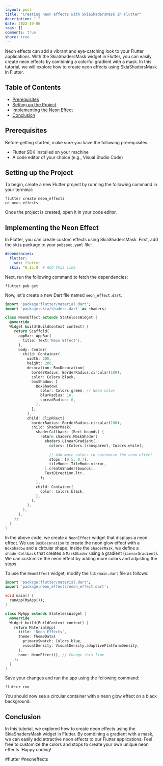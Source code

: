 ```yaml
---
layout: post
title: "Creating neon effects with SkiaShadersMask in Flutter"
description: " "
date: 2023-10-06
tags: []
comments: true
share: true
---
```


Neon effects can add a vibrant and eye-catching look to your Flutter applications. With the SkiaShadersMask widget in Flutter, you can easily create neon effects by combining a colorful gradient with a mask. In this tutorial, we will explore how to create neon effects using SkiaShadersMask in Flutter.

## Table of Contents
- [Prerequisites](#prerequisites)
- [Setting up the Project](#setting-up-the-project)
- [Implementing the Neon Effect](#implementing-the-neon-effect)
- [Conclusion](#conclusion)

## Prerequisites
Before getting started, make sure you have the following prerequisites:
- Flutter SDK installed on your machine
- A code editor of your choice (e.g., Visual Studio Code)

## Setting up the Project
To begin, create a new Flutter project by running the following command in your terminal:

```
flutter create neon_effects
cd neon_effects
```

Once the project is created, open it in your code editor.

## Implementing the Neon Effect
In Flutter, you can create custom effects using SkiaShadersMask. First, add the `skia` package to your `pubspec.yaml` file:

```yaml
dependencies:
  flutter:
    sdk: flutter
  skia: ^0.15.0  # Add this line
```

Next, run the following command to fetch the dependencies:

```
flutter pub get
```

Now, let's create a new Dart file named `neon_effect.dart`.

```dart
import 'package:flutter/material.dart';
import 'package:skia/shaders.dart' as shaders;

class NeonEffect extends StatelessWidget {
  @override
  Widget build(BuildContext context) {
    return Scaffold(
      appBar: AppBar(
        title: Text('Neon Effect'),
      ),
      body: Center(
        child: Container(
          width: 200,
          height: 200,
          decoration: BoxDecoration(
            borderRadius: BorderRadius.circular(100),
            color: Colors.black,
            boxShadow: [
              BoxShadow(
                color: Colors.green, // Neon color
                blurRadius: 10,
                spreadRadius: 0,
              ),
            ],
          ),
          child: ClipRRect(
            borderRadius: BorderRadius.circular(100),
            child: ShaderMask(
              shaderCallback: (Rect bounds) {
                return shaders.MaskShader(
                  shaders.LinearGradient(
                    colors: [Colors.transparent, Colors.white],
                
                    // Add more colors to customize the neon effect
                    stops: [0.5, 0.7],
                    tileMode: TileMode.mirror,
                  ).createShader(bounds),
                  TextDirection.ltr,
                );
              },
              child: Container(
                color: Colors.black,
              ),
            ),
          ),
        ),
      ),
    );
  }
}
```

In the above code, we create a `NeonEffect` widget that displays a neon effect. We use `BoxDecoration` to create the neon glow effect with a `BoxShadow` and a circular shape. Inside the `ShaderMask`, we define a `shaderCallback` that creates a `MaskShader` using a gradient (`LinearGradient`). We can customize the neon effect by adding more colors and adjusting the stops.

To use the `NeonEffect` widget, modify the `lib/main.dart` file as follows:

```dart
import 'package:flutter/material.dart';
import 'package:neon_effects/neon_effect.dart';

void main() {
  runApp(MyApp());
}

class MyApp extends StatelessWidget {
  @override
  Widget build(BuildContext context) {
    return MaterialApp(
      title: 'Neon Effects',
      theme: ThemeData(
        primarySwatch: Colors.blue,
        visualDensity: VisualDensity.adaptivePlatformDensity,
      ),
      home: NeonEffect(), // Change this line
    );
  }
}
```

Save your changes and run the app using the following command:

```
flutter run
```

You should now see a circular container with a neon glow effect on a black background.

## Conclusion
In this tutorial, we explored how to create neon effects using the SkiaShadersMask widget in Flutter. By combining a gradient with a mask, we can easily add attractive neon effects to our Flutter applications. Feel free to customize the colors and stops to create your own unique neon effects. Happy coding!

#flutter #neoneffects
